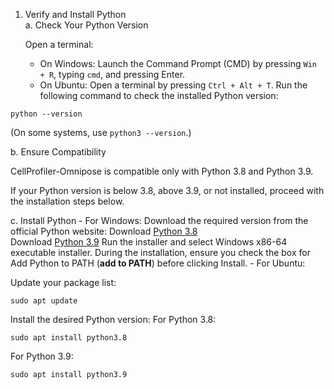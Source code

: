 

1. Verify and Install Python</br>
   a. Check Your Python Version

     Open a terminal:
     - On Windows: Launch the Command Prompt (CMD) by pressing `Win + R`, typing `cmd`, and pressing Enter.
     - On Ubuntu: Open a terminal by pressing `Ctrl + Alt + T`.
     Run the following command to check the installed Python version:
```
python --version
```
(On some systems, use `python3 --version`.)

   b. Ensure Compatibility
   
CellProfiler-Omnipose is compatible only with Python 3.8 and Python 3.9.

If your Python version is below 3.8, above 3.9, or not installed, proceed with the installation steps below.

   c. Install Python
      - For Windows:
      Download the required version from the official Python website:
      Download <a href="https://www.python.org/downloads/release/python-380/">Python 3.8</a></br>
      Download <a href="https://www.python.org/downloads/release/python-390/">Python 3.9</a>
Run the installer and select Windows x86-64 executable installer.
During the installation, ensure you check the box for Add Python to PATH (<b>add to PATH</b>) before clicking Install.
      - For Ubuntu:

Update your package list:
```
sudo apt update
```
Install the desired Python version:
For Python 3.8:
```
sudo apt install python3.8
```
For Python 3.9:
```
sudo apt install python3.9
```
